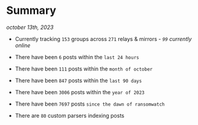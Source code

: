 
# Summary
_october 13th, 2023_

- Currently tracking `153` groups across `271` relays & mirrors - _`99` currently online_

- There have been `6` posts within the `last 24 hours`

- There have been `111` posts within the `month of october`

- There have been `847` posts within the `last 90 days`

- There have been `3006` posts within the `year of 2023`

- There have been `7697` posts `since the dawn of ransomwatch`

- There are `80` custom parsers indexing posts
